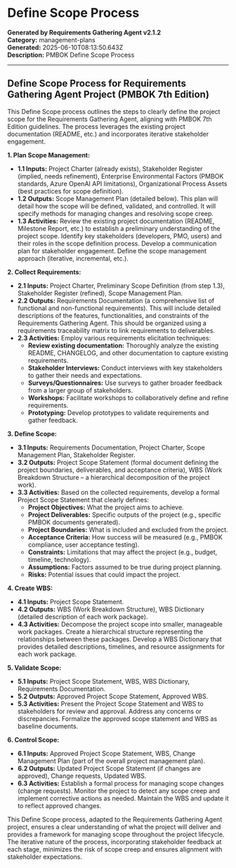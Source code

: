 # Define Scope Process

**Generated by Requirements Gathering Agent v2.1.2**  
**Category:** management-plans  
**Generated:** 2025-06-10T08:13:50.643Z  
**Description:** PMBOK Define Scope Process

---

## Define Scope Process for Requirements Gathering Agent Project (PMBOK 7th Edition)

This Define Scope process outlines the steps to clearly define the project scope for the Requirements Gathering Agent, aligning with PMBOK 7th Edition guidelines.  The process leverages the existing project documentation (README, etc.) and incorporates iterative stakeholder engagement.

**1. Plan Scope Management:**

* **1.1 Inputs:** Project Charter (already exists), Stakeholder Register (implied, needs refinement), Enterprise Environmental Factors (PMBOK standards, Azure OpenAI API limitations), Organizational Process Assets (best practices for scope definition).
* **1.2 Outputs:** Scope Management Plan (detailed below). This plan will detail how the scope will be defined, validated, and controlled.  It will specify methods for managing changes and resolving scope creep.
* **1.3 Activities:**  Review the existing project documentation (README, Milestone Report, etc.) to establish a preliminary understanding of the project scope.  Identify key stakeholders (developers, PMO, users) and their roles in the scope definition process. Develop a communication plan for stakeholder engagement.  Define the scope management approach (iterative, incremental, etc.).


**2. Collect Requirements:**

* **2.1 Inputs:** Project Charter, Preliminary Scope Definition (from step 1.3), Stakeholder Register (refined), Scope Management Plan.
* **2.2 Outputs:**  Requirements Documentation (a comprehensive list of functional and non-functional requirements).  This will include detailed descriptions of the features, functionalities, and constraints of the Requirements Gathering Agent.  This should be organized using a requirements traceability matrix to link requirements to deliverables.
* **2.3 Activities:** Employ various requirements elicitation techniques:
    * **Review existing documentation:**  Thoroughly analyze the existing README, CHANGELOG, and other documentation to capture existing requirements.
    * **Stakeholder Interviews:** Conduct interviews with key stakeholders to gather their needs and expectations.
    * **Surveys/Questionnaires:**  Use surveys to gather broader feedback from a larger group of stakeholders.
    * **Workshops:** Facilitate workshops to collaboratively define and refine requirements.
    * **Prototyping:** Develop prototypes to validate requirements and gather feedback.


**3. Define Scope:**

* **3.1 Inputs:** Requirements Documentation, Project Charter, Scope Management Plan, Stakeholder Register.
* **3.2 Outputs:**  Project Scope Statement (formal document defining the project boundaries, deliverables, and acceptance criteria), WBS (Work Breakdown Structure – a hierarchical decomposition of the project work).
* **3.3 Activities:**  Based on the collected requirements, develop a formal Project Scope Statement that clearly defines:
    * **Project Objectives:** What the project aims to achieve.
    * **Project Deliverables:** Specific outputs of the project (e.g., specific PMBOK documents generated).
    * **Project Boundaries:** What is included and excluded from the project.
    * **Acceptance Criteria:** How success will be measured (e.g., PMBOK compliance, user acceptance testing).
    * **Constraints:** Limitations that may affect the project (e.g., budget, timeline, technology).
    * **Assumptions:** Factors assumed to be true during project planning.
    * **Risks:** Potential issues that could impact the project.


**4. Create WBS:**

* **4.1 Inputs:** Project Scope Statement.
* **4.2 Outputs:**  WBS (Work Breakdown Structure), WBS Dictionary (detailed description of each work package).
* **4.3 Activities:** Decompose the project scope into smaller, manageable work packages.  Create a hierarchical structure representing the relationships between these packages. Develop a WBS Dictionary that provides detailed descriptions, timelines, and resource assignments for each work package.


**5. Validate Scope:**

* **5.1 Inputs:** Project Scope Statement, WBS, WBS Dictionary, Requirements Documentation.
* **5.2 Outputs:** Approved Project Scope Statement, Approved WBS.
* **5.3 Activities:**  Present the Project Scope Statement and WBS to stakeholders for review and approval.  Address any concerns or discrepancies.  Formalize the approved scope statement and WBS as baseline documents.


**6. Control Scope:**

* **6.1 Inputs:** Approved Project Scope Statement, WBS, Change Management Plan (part of the overall project management plan).
* **6.2 Outputs:**  Updated Project Scope Statement (if changes are approved), Change requests, Updated WBS.
* **6.3 Activities:**  Establish a formal process for managing scope changes (change requests).  Monitor the project to detect any scope creep and implement corrective actions as needed.  Maintain the WBS and update it to reflect approved changes.


This Define Scope process, adapted to the Requirements Gathering Agent project, ensures a clear understanding of what the project will deliver and provides a framework for managing scope throughout the project lifecycle.  The iterative nature of the process, incorporating stakeholder feedback at each stage, minimizes the risk of scope creep and ensures alignment with stakeholder expectations.
